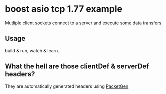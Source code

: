 # boost asio tcp 1.77 example

Mutliple client sockets connect to a server and execute some data transfers

## Usage

build & run, watch & learn.

## What the hell are those clientDef & serverDef headers?

They are automatically generated headers using [PacketGen](https://github.com/BrunoC-L/PacketGen)
